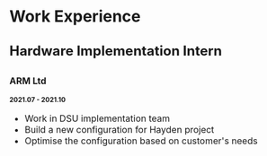 # Work Experience

## <font size=5>Hardware Implementation Intern</font> 
## <font size=3>ARM Ltd</font> 
**<small>2021.07 - 2021.10 <small>**

<font size=3>

- Work in DSU implementation team
- Build a new configuration for Hayden project 
- Optimise the configuration based on customer's needs

</font>
